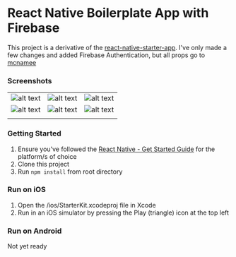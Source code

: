 React Native Boilerplate App with Firebase
=======

This project is a derivative of the [react-native-starter-app](https://github.com/mcnamee/react-native-starter-app).  I've only made a few changes and added Firebase Authentication, but all props go to [mcnamee](https://github.com/mcnamee)

### Screenshots

| | | |
|---|---|---|
| ![alt text](https://dl.dropboxusercontent.com/s/oscuemmt0k0hh44/Simulator%20Screen%20Shot%20Jul%2028%2C%202016%2C%205.13.59%20PM.png "Screen w/ tabs") | ![alt text](https://dl.dropboxusercontent.com/s/rim15pwew2lmzvo/Simulator%20Screen%20Shot%20Jul%2028%2C%202016%2C%205.14.47%20PM.png "Sidebar Menu open") | ![alt text](https://dl.dropboxusercontent.com/s/cnfpmrzt3s477cp/Simulator%20Screen%20Shot%20Jul%2028%2C%202016%2C%205.13.35%20PM.png "Update Profile page") | 
| ![alt text](https://dl.dropboxusercontent.com/s/rymfy8v5586sz28/Simulator%20Screen%20Shot%20Jul%2028%2C%202016%2C%205.14.04%20PM.png "List View Example") | ![alt text](https://dl.dropboxusercontent.com/s/i7opkzkg1sxubqp/Simulator%20Screen%20Shot%20Jul%2028%2C%202016%2C%205.14.15%20PM.png "Login Page") | ![alt text](https://dl.dropboxusercontent.com/s/yi68q0kgqm3jfj5/Simulator%20Screen%20Shot%20Jul%2028%2C%202016%2C%205.14.17%20PM.png "Sign Up Page") |
| | | |

### Getting Started

1. Ensure you've followed the [React Native - Get Started Guide](https://facebook.github.io/react-native/docs/getting-started.html) for the platform/s of choice
2. Clone this project
3. Run `npm install` from root directory

### Run on iOS

1. Open the /ios/StarterKit.xcodeproj file in Xcode
2. Run in an iOS simulator by pressing the Play (triangle) icon at the top left

### Run on Android

Not yet ready